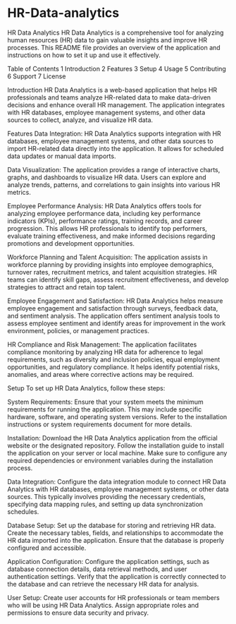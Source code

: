 # HR-Data-analytics
HR Data Analytics
HR Data Analytics is a comprehensive tool for analyzing human resources (HR) data to gain valuable insights and improve HR processes. This README file provides an overview of the application and instructions on how to set it up and use it effectively.

Table of Contents
1 Introduction
2 Features
3 Setup
4 Usage
5 Contributing
6 Support
7 License

Introduction
HR Data Analytics is a web-based application that helps HR professionals and teams analyze HR-related data to make data-driven decisions and enhance overall HR management. The application integrates with HR databases, employee management systems, and other data sources to collect, analyze, and visualize HR data.

Features
Data Integration: HR Data Analytics supports integration with HR databases, employee management systems, and other data sources to import HR-related data directly into the application. It allows for scheduled data updates or manual data imports.

Data Visualization: The application provides a range of interactive charts, graphs, and dashboards to visualize HR data. Users can explore and analyze trends, patterns, and correlations to gain insights into various HR metrics.

Employee Performance Analysis: HR Data Analytics offers tools for analyzing employee performance data, including key performance indicators (KPIs), performance ratings, training records, and career progression. This allows HR professionals to identify top performers, evaluate training effectiveness, and make informed decisions regarding promotions and development opportunities.

Workforce Planning and Talent Acquisition: The application assists in workforce planning by providing insights into employee demographics, turnover rates, recruitment metrics, and talent acquisition strategies. HR teams can identify skill gaps, assess recruitment effectiveness, and develop strategies to attract and retain top talent.

Employee Engagement and Satisfaction: HR Data Analytics helps measure employee engagement and satisfaction through surveys, feedback data, and sentiment analysis. The application offers sentiment analysis tools to assess employee sentiment and identify areas for improvement in the work environment, policies, or management practices.

HR Compliance and Risk Management: The application facilitates compliance monitoring by analyzing HR data for adherence to legal requirements, such as diversity and inclusion policies, equal employment opportunities, and regulatory compliance. It helps identify potential risks, anomalies, and areas where corrective actions may be required.

Setup
To set up HR Data Analytics, follow these steps:

System Requirements: Ensure that your system meets the minimum requirements for running the application. This may include specific hardware, software, and operating system versions. Refer to the installation instructions or system requirements document for more details.

Installation: Download the HR Data Analytics application from the official website or the designated repository. Follow the installation guide to install the application on your server or local machine. Make sure to configure any required dependencies or environment variables during the installation process.

Data Integration: Configure the data integration module to connect HR Data Analytics with HR databases, employee management systems, or other data sources. This typically involves providing the necessary credentials, specifying data mapping rules, and setting up data synchronization schedules.

Database Setup: Set up the database for storing and retrieving HR data. Create the necessary tables, fields, and relationships to accommodate the HR data imported into the application. Ensure that the database is properly configured and accessible.

Application Configuration: Configure the application settings, such as database connection details, data retrieval methods, and user authentication settings. Verify that the application is correctly connected to the database and can retrieve the necessary HR data for analysis.

User Setup: Create user accounts for HR professionals or team members who will be using HR Data Analytics. Assign appropriate roles and permissions to ensure data security and privacy.
